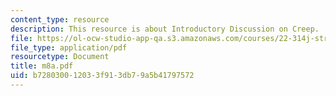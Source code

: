 ```yaml
---
content_type: resource
description: This resource is about Introductory Discussion on Creep.
file: https://ol-ocw-studio-app-qa.s3.amazonaws.com/courses/22-314j-structural-mechanics-in-nuclear-power-technology-fall-2006/b728030012033f913db79a5b41797572_m8a.pdf
file_type: application/pdf
resourcetype: Document
title: m8a.pdf
uid: b7280300-1203-3f91-3db7-9a5b41797572
---
```

